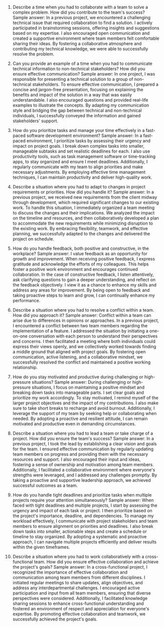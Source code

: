 1. Describe a time when you had to collaborate with a team to solve a complex problem. How did you contribute to the team's success? Sample answer: In a previous project, we encountered a challenging technical issue that required collaboration to find a solution. I actively participated in brainstorming sessions, offering insights and suggestions based on my expertise. I also encouraged open communication and created a supportive environment where team members felt comfortable sharing their ideas. By fostering a collaborative atmosphere and contributing my technical knowledge, we were able to successfully resolve the problem.

2.  Can you provide an example of a time when you had to communicate technical information to non-technical stakeholders? How did you ensure effective communication? Sample answer: In one project, I was responsible for presenting a technical solution to a group of non-technical stakeholders. To ensure effective communication, I prepared a concise and jargon-free presentation, focusing on explaining the benefits and impact of the solution in a way that was easily understandable. I also encouraged questions and provided real-life examples to illustrate the concepts. By adapting my communication style and bridging the gap between technical and non-technical individuals, I successfully conveyed the information and gained stakeholders' support.

3.  How do you prioritize tasks and manage your time effectively in a fast-paced software development environment? Sample answer: In a fast-paced environment, I prioritize tasks by assessing their urgency and impact on project goals. I break down complex tasks into smaller, manageable subtasks and set realistic deadlines for each. I also use productivity tools, such as task management software or time-tracking apps, to stay organized and ensure I meet deadlines. Additionally, I regularly communicate with my team to align priorities and make necessary adjustments. By employing effective time management techniques, I can maintain productivity and deliver high-quality work.

4.  Describe a situation where you had to adapt to changes in project requirements or priorities. How did you handle it? Sample answer: In a previous project, we received new requirements from the client midway through development, which required significant changes to our existing work. To handle this situation, I immediately organized a team meeting to discuss the changes and their implications. We analyzed the impact on the timeline and resources, and then collaboratively developed a plan to accommodate the new requirements while minimizing disruption to the existing work. By embracing flexibility, teamwork, and effective planning, we successfully adapted to the changes and delivered the project on schedule.

5.  How do you handle feedback, both positive and constructive, in the workplace? Sample answer: I value feedback as an opportunity for growth and improvement. When receiving positive feedback, I express gratitude and acknowledge the efforts of my colleagues. This helps foster a positive work environment and encourages continued collaboration. In the case of constructive feedback, I listen attentively, ask clarifying questions to gain a deeper understanding, and reflect on the feedback objectively. I view it as a chance to enhance my skills and address any areas for improvement. By being open to feedback and taking proactive steps to learn and grow, I can continually enhance my performance.

6.  Describe a situation where you had to resolve a conflict within a team. How did you approach it? Sample answer: Conflict within a team can arise due to differences in opinions or approaches. In a previous project, I encountered a conflict between two team members regarding the implementation of a feature. I addressed the situation by initiating a one-on-one conversation with each person to understand their perspectives and concerns. I then facilitated a meeting where both individuals could express their views openly, and we collectively worked towards finding a middle ground that aligned with project goals. By fostering open communication, active listening, and a collaborative mindset, we successfully resolved the conflict and maintained a positive working relationship.

7.  How do you stay motivated and productive during challenging or high-pressure situations? Sample answer: During challenging or high-pressure situations, I focus on maintaining a positive mindset and breaking down tasks into manageable parts. I set clear goals and prioritize my work accordingly. To stay motivated, I remind myself of the larger project objectives and the impact of my contributions. I also make sure to take short breaks to recharge and avoid burnout. Additionally, I leverage the support of my team by seeking help or collaborating when needed. By adopting a proactive and resilient attitude, I can remain motivated and productive even in demanding circumstances.

8.  Describe a situation where you had to lead a team or take charge of a project. How did you ensure the team's success? Sample answer: In a previous project, I took the lead by establishing a clear vision and goals for the team. I ensured effective communication by regularly updating team members on progress and providing them with the necessary resources and support. I also encouraged their input and ideas, fostering a sense of ownership and motivation among team members. Additionally, I facilitated a collaborative environment where everyone's strengths were leveraged, and I addressed any challenges promptly. By taking a proactive and supportive leadership approach, we achieved successful outcomes as a team.

9.  How do you handle tight deadlines and prioritize tasks when multiple projects require your attention simultaneously? Sample answer: When faced with tight deadlines and multiple projects, I start by assessing the urgency and impact of each task or project. I then prioritize based on the project's importance, deadline, and dependencies. To manage my workload effectively, I communicate with project stakeholders and team members to ensure alignment on priorities and deadlines. I also break down tasks into smaller, actionable steps and create a schedule or timeline to stay organized. By adopting a systematic and proactive approach, I can navigate multiple projects efficiently and deliver results within the given timeframes.

10.  Describe a situation where you had to work collaboratively with a cross-functional team. How did you ensure effective collaboration and achieve the project's goals? Sample answer: In a cross-functional project, I recognized the importance of effective collaboration and communication among team members from different disciplines. I initiated regular meetings to share updates, align objectives, and address any interdepartmental challenges. I encouraged active participation and input from all team members, ensuring that diverse perspectives were considered. Additionally, I facilitated knowledge sharing sessions to enhance cross-functional understanding and fostered an environment of respect and appreciation for everyone's expertise. By promoting effective collaboration and teamwork, we successfully achieved the project's goals.
